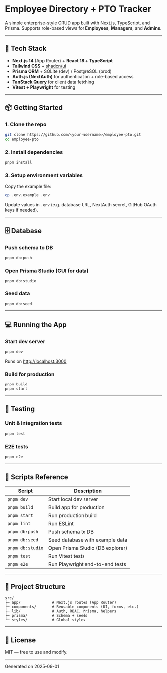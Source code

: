 # Employee Directory + PTO Tracker

A simple enterprise-style CRUD app built with Next.js, TypeScript, and Prisma.
Supports role-based views for **Employees**, **Managers**, and **Admins**.

---

## 🚀 Tech Stack
- **Next.js 14** (App Router) + **React 18** + **TypeScript**
- **Tailwind CSS** + [shadcn/ui](https://ui.shadcn.com)
- **Prisma ORM** + SQLite (dev) / PostgreSQL (prod)
- **Auth.js (NextAuth)** for authentication + role-based access
- **TanStack Query** for client data fetching
- **Vitest + Playwright** for testing

---

## 📦 Getting Started

### 1. Clone the repo
```sh
git clone https://github.com/<your-username>/employee-pto.git
cd employee-pto
```

### 2. Install dependencies
```sh
pnpm install
```

### 3. Setup environment variables
Copy the example file:
```sh
cp .env.example .env
```
Update values in `.env` (e.g. database URL, NextAuth secret, GitHub OAuth keys if needed).

---

## 🗄️ Database

### Push schema to DB
```sh
pnpm db:push
```

### Open Prisma Studio (GUI for data)
```sh
pnpm db:studio
```

### Seed data
```sh
pnpm db:seed
```

---

## 💻 Running the App

### Start dev server
```sh
pnpm dev
```
Runs on [http://localhost:3000](http://localhost:3000)

### Build for production
```sh
pnpm build
pnpm start
```

---

## 🧪 Testing

### Unit & integration tests
```sh
pnpm test
```

### E2E tests
```sh
pnpm e2e
```

---

## 🔑 Scripts Reference

| Script           | Description                          |
|------------------|--------------------------------------|
| `pnpm dev`       | Start local dev server               |
| `pnpm build`     | Build app for production             |
| `pnpm start`     | Run production build                 |
| `pnpm lint`      | Run ESLint                           |
| `pnpm db:push`   | Push schema to DB                    |
| `pnpm db:seed`   | Seed database with example data      |
| `pnpm db:studio` | Open Prisma Studio (DB explorer)     |
| `pnpm test`      | Run Vitest tests                     |
| `pnpm e2e`       | Run Playwright end-to-end tests      |

---

## 📂 Project Structure

```
src/
├─ app/              # Next.js routes (App Router)
├─ components/       # Reusable components (UI, forms, etc.)
├─ lib/              # Auth, RBAC, Prisma, helpers
├─ prisma/           # Schema + seeds
└─ styles/           # Global styles
```

---

## 📝 License
MIT — free to use and modify.

---

Generated on 2025-09-01
